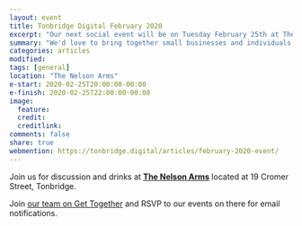 ```yaml
---
layout: event
title: Tonbridge Digital February 2020
excerpt: "Our next social event will be on Tuesday February 25th at The Nelson Arms"
summary: "We'd love to bring together small businesses and individuals throughout Tonbridge looking to chat about all aspects of their digital strategy. Whether you're working in technology, the Web or a complete novice/outsider looking for advice then please come along."
categories: articles
modified:
tags: [general]
location: "The Nelson Arms"
e-start: 2020-02-25T20:00:00-00:00
e-finish: 2020-02-25T22:00:00-00:00
image:
  feature:
  credit:
  creditlink:
comments: false
share: true
webmention: https://tonbridge.digital/articles/february-2020-event/
---
```

Join us for discussion and drinks at **[The Nelson Arms](http://thenelsonarms.com/)** located at 19 Cromer Street, Tonbridge.

Join [our team on Get Together](https://gettogether.community/tonbridge-digital/) and RSVP to our events on there for email notifications.
